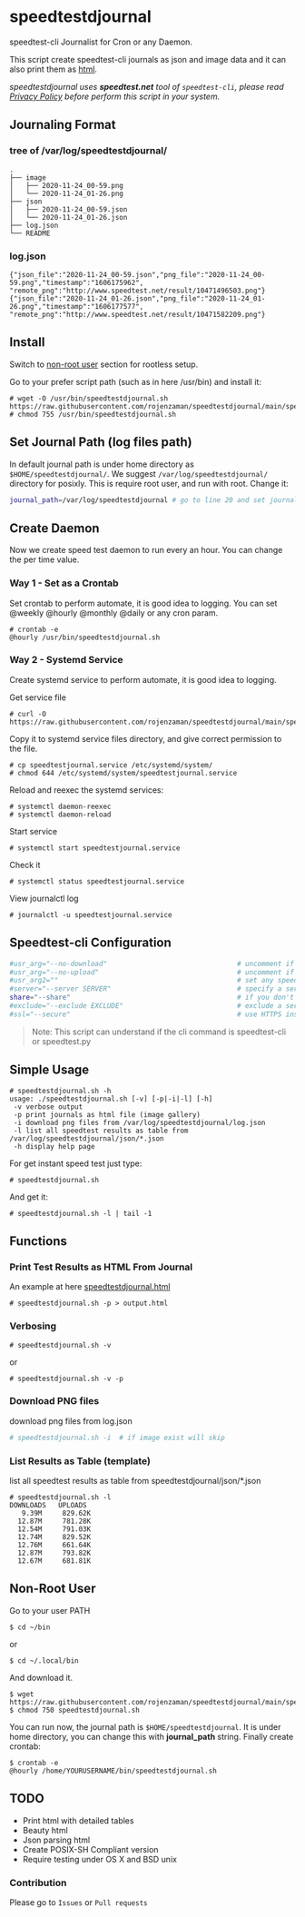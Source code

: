 # speedtestdjournal
speedtest-cli Journalist for Cron or any Daemon.

This script create speedtest-cli journals as json and image data and it can also print them as [html](https://rojenzaman.github.io/speedtestdjournal.html).

*speedtestdjournal uses **speedtest.net** tool of `speedtest-cli`, please read [Privacy Policy](https://www.speedtest.net/about/privacy) before perform this script in your system.*

## Journaling Format

### tree of /var/log/speedtestdjournal/

```
.
├── image
│   ├── 2020-11-24_00-59.png
│   └── 2020-11-24_01-26.png
├── json
│   ├── 2020-11-24_00-59.json
│   └── 2020-11-24_01-26.json
├── log.json
└── README

```

### log.json

```
{"json_file":"2020-11-24_00-59.json","png_file":"2020-11-24_00-59.png","timestamp":"1606175962", "remote_png":"http://www.speedtest.net/result/10471496503.png"}
{"json_file":"2020-11-24_01-26.json","png_file":"2020-11-24_01-26.png","timestamp":"1606177577", "remote_png":"http://www.speedtest.net/result/10471582209.png"}
```


## Install

Switch to [non-root user](#non-root-user) section for rootless setup.

Go to your prefer script path (such as in here /usr/bin) and install it:
```
# wget -O /usr/bin/speedtestdjournal.sh https://raw.githubusercontent.com/rojenzaman/speedtestdjournal/main/speedtestdjournal.sh
# chmod 755 /usr/bin/speedtestdjournal.sh
```


## Set Journal Path (log files path)
In default journal path is under home directory as `$HOME/speedtestdjournal/`. We suggest `/var/log/speedtestdjournal/` directory for posixly. This is require root user, and run with root.
Change it:
```bash
journal_path=/var/log/speedtestdjournal # go to line 20 and set journal_path string to /var/log/speedtestdjournal
```

## Create Daemon
Now we create speed test daemon to run every an hour. You can change the per time value.

### Way 1 - Set as a Crontab
Set crontab to perform automate, it is good idea to logging. 
You can set @weekly @hourly @monthly @daily or any cron param.
```
# crontab -e
@hourly /usr/bin/speedtestdjournal.sh
```

### Way 2 - Systemd Service
Create systemd service to perform automate, it is good idea to logging. 

Get service file
```
# curl -O https://raw.githubusercontent.com/rojenzaman/speedtestdjournal/main/speedtestjournal.service
```
Copy it to systemd service files directory, and give correct permission to the file.
```
# cp speedtestjournal.service /etc/systemd/system/
# chmod 644 /etc/systemd/system/speedtestjournal.service
```
Reload and reexec the systemd services:
```
# systemctl daemon-reexec
# systemctl daemon-reload
```
Start service
```
# systemctl start speedtestjournal.service
```
Check it
```
# systemctl status speedtestjournal.service
```
View journalctl log
```
# journalctl -u speedtestjournal.service
```


## Speedtest-cli Configuration
```bash
#usr_arg="--no-download"                                # uncomment if you want do not perform download test
#usr_arg="--no-upload"                                  # uncomment if you want do not perform upload test
#usr_arg2=""                                            # set any speedtest-cli argument if you want
#server="--server SERVER"                               # specify a server ID to test against.
share="--share"                                         # if you don't want create image files from speedtest.net uncomment this
#exclude="--exclude EXCLUDE"                            # exclude a server from selection. Can be supplied multiple times
#ssl="--secure"                                         # use HTTPS instead of HTTP when communicating with speedtest.net operated servers
```
> Note: This script can understand if the cli command is speedtest-cli or speedtest.py


## Simple Usage

```
# speedtestdjournal.sh -h
usage: ./speedtestdjournal.sh [-v] [-p|-i|-l] [-h]
 -v	verbose output
 -p	print journals as html file (image gallery)
 -i	download png files from /var/log/speedtestdjournal/log.json
 -l	list all speedtest results as table from /var/log/speedtestdjournal/json/*.json
 -h	display help page
```

For get instant speed test just type:

```
# speedtestdjournal.sh
```
And get it:

```
# speedtestdjournal.sh -l | tail -1
```


## Functions


### Print Test Results as HTML From Journal
An example at here [speedtestdjournal.html](https://rojenzaman.github.io/speedtestdjournal.html)
```
# speedtestdjournal.sh -p > output.html
```


### Verbosing
```
# speedtestdjournal.sh -v
```
or

```
# speedtestdjournal.sh -v -p
```

### Download PNG files

download png files from log.json

```bash
# speedtestdjournal.sh -i  # if image exist will skip
```

### List Results as Table (template)

list all speedtest results as table from speedtestdjournal/json/*.json

```
# speedtestdjournal.sh -l
DOWNLOADS	UPLOADS
   9.39M	 829.62K
  12.87M	 781.28K
  12.54M	 791.03K
  12.74M	 829.52K
  12.76M	 661.64K
  12.87M	 793.82K
  12.67M	 681.81K
```

## Non-Root User

Go to your user PATH
```
$ cd ~/bin
```
or
```
$ cd ~/.local/bin
```
And download it.
```
$ wget https://raw.githubusercontent.com/rojenzaman/speedtestdjournal/main/speedtestdjournal.sh
$ chmod 750 speedtestdjournal.sh
```
You can run now, the journal path is `$HOME/speedtestdjournal`. It is under home directory, you can change this with **journal_path** string.
Finally create crontab:
```
$ crontab -e
@hourly /home/YOURUSERNAME/bin/speedtestdjournal.sh
```


## TODO
* Print html with detailed tables
* Beauty html
* Json parsing html
* Create POSIX-SH Compliant version
* Require testing under OS X and BSD unix

### Contribution
Please go to `Issues` or `Pull requests`
